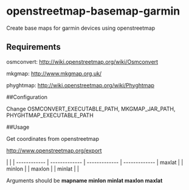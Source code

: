 # openstreetmap-basemap-garmin
Create base maps for garmin devices using openstreetmap

## Requirements

  osmconvert: http://wiki.openstreetmap.org/wiki/Osmconvert

  mkgmap: http://www.mkgmap.org.uk/

  phyghtmap: http://wiki.openstreetmap.org/wiki/Phyghtmap
  
##Configuration

  Change OSMCONVERT_EXECUTABLE_PATH, MKGMAP_JAR_PATH, PHYGHTMAP_EXECUTABLE_PATH 
  
##Usage 

Get coordinates from openstreetmap

  http://www.openstreetmap.org/export


 |  |  |
------------ | ------------- | ------------- | -------------
 | maxlat |  |
minlon |  | maxlon |
 | minlat |  |


 
Arguments should be 
  **mapname minlon minlat maxlon maxlat**
